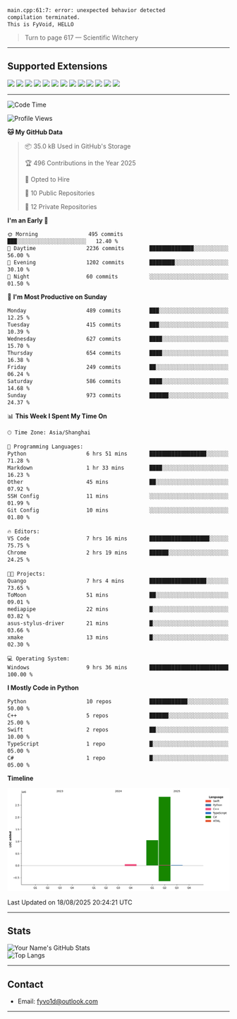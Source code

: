 ```
main.cpp:61:7: error: unexpected behavior detected
compilation terminated.
This is FyVoid, HELLO
```

> Turn to page 617 — Scientific Witchery

---

## Supported Extensions

<p align="left">
  <img src="https://cdn.jsdelivr.net/gh/devicons/devicon/icons/cplusplus/cplusplus-original.svg" height="40" />
  <img src="https://cdn.jsdelivr.net/gh/devicons/devicon/icons/csharp/csharp-original.svg" height="40" />
  <img src="https://cdn.jsdelivr.net/gh/devicons/devicon/icons/python/python-original.svg" height="40" />
  <img src="https://cdn.jsdelivr.net/gh/devicons/devicon/icons/swift/swift-original.svg" height="40" />
  <img src="https://cdn.jsdelivr.net/gh/devicons/devicon/icons/git/git-original.svg" height="40" />
  <img src="https://cdn.jsdelivr.net/gh/devicons/devicon/icons/docker/docker-original.svg" height="40" />
  <img src="https://cdn.jsdelivr.net/gh/devicons/devicon/icons/vscode/vscode-original.svg" height="40" />
  <img src="https://www.vulkan.org/user/themes/vulkan/images/logo/vulkan-logo.svg" height="40" />
  <img src="https://cdn.jsdelivr.net/gh/devicons/devicon/icons/opengl/opengl-original.svg" height="40" />
  <img src="https://cdn.jsdelivr.net/gh/devicons/devicon/icons/pytorch/pytorch-original.svg" height="40" />
  <img src="https://cdn.jsdelivr.net/gh/devicons/devicon/icons/unity/unity-original.svg" height="40" />
  <img src="https://cdn.jsdelivr.net/gh/devicons/devicon/icons/unrealengine/unrealengine-original.svg" height="40" />
  <img src="https://cdn.jsdelivr.net/gh/devicons/devicon/icons/cmake/cmake-original.svg" height="40" />
</p>


---

<!--START_SECTION:waka-->
![Code Time](http://img.shields.io/badge/Code%20Time-339%20hrs%2046%20mins-blue)

![Profile Views](http://img.shields.io/badge/Profile%20Views-0-blue)

**🐱 My GitHub Data** 

> 📦 35.0 kB Used in GitHub's Storage 
 > 
> 🏆 496 Contributions in the Year 2025
 > 
> 💼 Opted to Hire
 > 
> 📜 10 Public Repositories 
 > 
> 🔑 12 Private Repositories 
 > 
**I'm an Early 🐤** 

```text
🌞 Morning                495 commits         ███░░░░░░░░░░░░░░░░░░░░░░   12.40 % 
🌆 Daytime                2236 commits        ██████████████░░░░░░░░░░░   56.00 % 
🌃 Evening                1202 commits        ████████░░░░░░░░░░░░░░░░░   30.10 % 
🌙 Night                  60 commits          ░░░░░░░░░░░░░░░░░░░░░░░░░   01.50 % 
```
📅 **I'm Most Productive on Sunday** 

```text
Monday                   489 commits         ███░░░░░░░░░░░░░░░░░░░░░░   12.25 % 
Tuesday                  415 commits         ███░░░░░░░░░░░░░░░░░░░░░░   10.39 % 
Wednesday                627 commits         ████░░░░░░░░░░░░░░░░░░░░░   15.70 % 
Thursday                 654 commits         ████░░░░░░░░░░░░░░░░░░░░░   16.38 % 
Friday                   249 commits         ██░░░░░░░░░░░░░░░░░░░░░░░   06.24 % 
Saturday                 586 commits         ████░░░░░░░░░░░░░░░░░░░░░   14.68 % 
Sunday                   973 commits         ██████░░░░░░░░░░░░░░░░░░░   24.37 % 
```


📊 **This Week I Spent My Time On** 

```text
🕑︎ Time Zone: Asia/Shanghai

💬 Programming Languages: 
Python                   6 hrs 51 mins       ██████████████████░░░░░░░   71.28 % 
Markdown                 1 hr 33 mins        ████░░░░░░░░░░░░░░░░░░░░░   16.23 % 
Other                    45 mins             ██░░░░░░░░░░░░░░░░░░░░░░░   07.92 % 
SSH Config               11 mins             ░░░░░░░░░░░░░░░░░░░░░░░░░   01.99 % 
Git Config               10 mins             ░░░░░░░░░░░░░░░░░░░░░░░░░   01.80 % 

🔥 Editors: 
VS Code                  7 hrs 16 mins       ███████████████████░░░░░░   75.75 % 
Chrome                   2 hrs 19 mins       ██████░░░░░░░░░░░░░░░░░░░   24.25 % 

🐱‍💻 Projects: 
Quango                   7 hrs 4 mins        ██████████████████░░░░░░░   73.65 % 
ToMoon                   51 mins             ██░░░░░░░░░░░░░░░░░░░░░░░   09.01 % 
mediapipe                22 mins             █░░░░░░░░░░░░░░░░░░░░░░░░   03.82 % 
asus-stylus-driver       21 mins             █░░░░░░░░░░░░░░░░░░░░░░░░   03.66 % 
xmake                    13 mins             █░░░░░░░░░░░░░░░░░░░░░░░░   02.30 % 

💻 Operating System: 
Windows                  9 hrs 36 mins       █████████████████████████   100.00 % 
```

**I Mostly Code in Python** 

```text
Python                   10 repos            ████████████░░░░░░░░░░░░░   50.00 % 
C++                      5 repos             ██████░░░░░░░░░░░░░░░░░░░   25.00 % 
Swift                    2 repos             ██░░░░░░░░░░░░░░░░░░░░░░░   10.00 % 
TypeScript               1 repo              █░░░░░░░░░░░░░░░░░░░░░░░░   05.00 % 
C#                       1 repo              █░░░░░░░░░░░░░░░░░░░░░░░░   05.00 % 
```



**Timeline**

![Lines of Code chart](https://raw.githubusercontent.com/FyVoid/FyVoid/main/assets/bar_graph.png)


 Last Updated on 18/08/2025 20:24:21 UTC
<!--END_SECTION:waka-->

---

## Stats

![Your Name's GitHub Stats](https://github-readme-stats.vercel.app/api?username=fyvoid&show_icons=true&theme=tokyonight)  
![Top Langs](https://github-readme-stats.vercel.app/api/top-langs/?username=fyvoid&layout=compact&theme=tokyonight)

---

## Contact

- Email: [fyvo1d@outlook.com](fyvo1d@outlook.com)  

---

